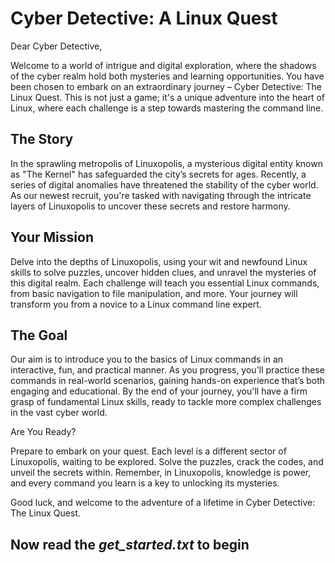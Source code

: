 # Cyber Detective: A Linux Quest

Dear Cyber Detective,

Welcome to a world of intrigue and digital exploration, where the shadows of the cyber realm hold both mysteries and learning opportunities. You have been chosen to embark on an extraordinary journey – Cyber Detective: The Linux Quest. This is not just a game; it's a unique adventure into the heart of Linux, where each challenge is a step towards mastering the command line.

## The Story

In the sprawling metropolis of Linuxopolis, a mysterious digital entity known as "The Kernel" has safeguarded the city’s secrets for ages. Recently, a series of digital anomalies have threatened the stability of the cyber world. As our newest recruit, you're tasked with navigating through the intricate layers of Linuxopolis to uncover these secrets and restore harmony.

## Your Mission

Delve into the depths of Linuxopolis, using your wit and newfound Linux skills to solve puzzles, uncover hidden clues, and unravel the mysteries of this digital realm. Each challenge will teach you essential Linux commands, from basic navigation to file manipulation, and more. Your journey will transform you from a novice to a Linux command line expert.

## The Goal

Our aim is to introduce you to the basics of Linux commands in an interactive, fun, and practical manner. As you progress, you'll practice these commands in real-world scenarios, gaining hands-on experience that’s both engaging and educational. By the end of your journey, you'll have a firm grasp of fundamental Linux skills, ready to tackle more complex challenges in the vast cyber world.

Are You Ready?

Prepare to embark on your quest. Each level is a different sector of Linuxopolis, waiting to be explored. Solve the puzzles, crack the codes, and unveil the secrets within. Remember, in Linuxopolis, knowledge is power, and every command you learn is a key to unlocking its mysteries.

Good luck, and welcome to the adventure of a lifetime in Cyber Detective: The Linux Quest.

## Now read the *get_started.txt* to begin
